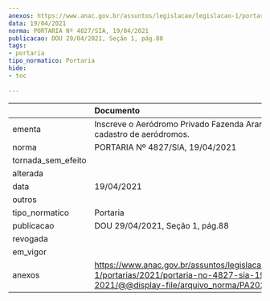 ```yaml
---
anexos: https://www.anac.gov.br/assuntos/legislacao/legislacao-1/portarias/2021/portaria-no-4827-sia-19-04-2021/@@display-file/arquivo_norma/PA2021-4827.pdf
data: 19/04/2021
norma: PORTARIA Nº 4827/SIA, 19/04/2021
publicacao: DOU 29/04/2021, Seção 1, pág.88
tags:
- portaria
tipo_normatico: Portaria
hide: 
- toc 
 
---
```


|                    | Documento                                                                                                                                            |
|:-------------------|:-----------------------------------------------------------------------------------------------------------------------------------------------------|
| ementa             | Inscreve o Aeródromo Privado Fazenda Araras (SP) no cadastro de aeródromos.                                                                          |
| norma              | PORTARIA Nº 4827/SIA, 19/04/2021                                                                                                                     |
| tornada_sem_efeito |                                                                                                                                                      |
| alterada           |                                                                                                                                                      |
| data               | 19/04/2021                                                                                                                                           |
| outros             |                                                                                                                                                      |
| tipo_normatico     | Portaria                                                                                                                                             |
| publicacao         | DOU 29/04/2021, Seção 1, pág.88                                                                                                                      |
| revogada           |                                                                                                                                                      |
| em_vigor           |                                                                                                                                                      |
| anexos             | https://www.anac.gov.br/assuntos/legislacao/legislacao-1/portarias/2021/portaria-no-4827-sia-19-04-2021/@@display-file/arquivo_norma/PA2021-4827.pdf |